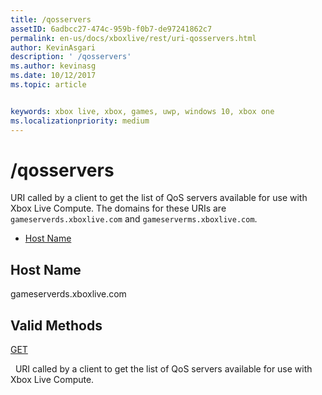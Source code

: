 ```yaml
---
title: /qosservers
assetID: 6adbcc27-474c-959b-f0b7-de97241862c7
permalink: en-us/docs/xboxlive/rest/uri-qosservers.html
author: KevinAsgari
description: ' /qosservers'
ms.author: kevinasg
ms.date: 10/12/2017
ms.topic: article


keywords: xbox live, xbox, games, uwp, windows 10, xbox one
ms.localizationpriority: medium
---
```



# /qosservers
URI called by a client to get the list of QoS servers available for use with Xbox Live Compute. 
The domains for these URIs are `gameserverds.xboxlive.com` and `gameserverms.xboxlive.com`.
 
  * [Host Name](#ID4EZ)
 
<a id="ID4EZ"></a>

 
## Host Name
 
gameserverds.xboxlive.com
  
<a id="ID4EDB"></a>

 
## Valid Methods

[GET](uri-qosservers-get.md)

&nbsp;&nbsp;URI called by a client to get the list of QoS servers available for use with Xbox Live Compute.
 